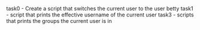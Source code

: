 task0 - Create a script that switches the current user to the user betty
task1 - script that prints the effective username of the current user
task3 - scripts that prints the groups the current user is in
